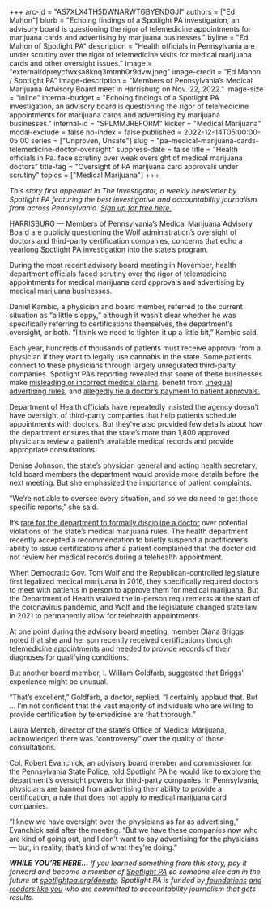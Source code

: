 +++
arc-id = "AS7XLX4TH5DWNARWTGBYENDGJI"
authors = ["Ed Mahon"]
blurb = "Echoing findings of a Spotlight PA investigation, an advisory board is questioning the rigor of telemedicine appointments for marijuana cards and advertising by marijuana businesses."
byline = "Ed Mahon of Spotlight PA"
description = "Health officials in Pennsylvania are under scrutiny over the rigor of telemedicine visits for medical marijuana cards and other oversight issues."
image = "external/dpreycfwxsa8knq3mtmh0r9dvw.jpeg"
image-credit = "Ed Mahon / Spotlight PA"
image-description = "Members of Pennsylvania’s Medical Marijuana Advisory Board meet in Harrisburg on Nov. 22, 2022."
image-size = "inline"
internal-budget = "Echoing findings of a Spotlight PA investigation, an advisory board is questioning the rigor of telemedicine appointments for marijuana cards and advertising by marijuana businesses."
internal-id = "SPLMMJREFORM"
kicker = "Medical Marijuana"
modal-exclude = false
no-index = false
published = 2022-12-14T05:00:00-05:00
series = ["Unproven, Unsafe"]
slug = "pa-medical-marijuana-cards-telemedicine-doctor-oversight"
suppress-date = false
title = "Health officials in Pa. face scrutiny over weak oversight of medical marijuana doctors"
title-tag = "Oversight of PA marijuana card approvals under scrutiny"
topics = ["Medical Marijuana"]
+++

<i>This story first appeared in The Investigator, a weekly newsletter by Spotlight PA featuring the best investigative and accountability journalism from across Pennsylvania. </i><a href="https://www.spotlightpa.org/newsletters"><i>Sign up for free here.</i></a>

HARRISBURG — Members of Pennsylvania’s Medical Marijuana Advisory Board are publicly questioning the Wolf administration’s oversight of doctors and third-party certification companies, concerns that echo a <a href="https://www.spotlightpa.org/series/unproven-unsafe/">yearlong Spotlight PA investigation</a> into the state’s program.

During the most recent advisory board meeting in November, health department officials faced scrutiny over the rigor of telemedicine appointments for medical marijuana card approvals and advertising by medical marijuana businesses.

Daniel Kambic, a physician and board member, referred to the current situation as “a little sloppy,” although it wasn’t clear whether he was specifically referring to certifications themselves, the department’s oversight, or both. “I think we need to tighten it up a little bit,” Kambic said.

<script src="https://www.spotlightpa.org/embed.js" async></script><div data-spl-embed-version="1" data-spl-src="https://www.spotlightpa.org/embeds/newsletter/"></div>

Each year, hundreds of thousands of patients must receive approval from a physician if they want to legally use cannabis in the state. Some patients connect to these physicians through largely unregulated third-party companies. Spotlight PA’s reporting revealed that some of these businesses make <a href="https://www.spotlightpa.org/news/2022/02/pennsylvania-medical-marijuana-addiction-misleading-dangerous-websites/">misleading or incorrect medical claims</a>, benefit from <a href="https://www.spotlightpa.org/news/2022/05/pennsylvania-medical-marijuana-card-doctor-advertising/">unequal advertising rules</a>, and <a href="https://www.spotlightpa.org/news/2022/11/pa-medical-marijuana-card-veriheal-doctor-disciplined/">allegedly tie a doctor’s payment to patient approvals.</a>

Department of Health officials have repeatedly insisted the agency doesn’t have oversight of third-party companies that help patients schedule appointments with doctors. But they’ve also provided few details about how the department ensures that the state’s more than 1,800 approved physicians review a patient’s available medical records and provide appropriate consultations.

Denise Johnson, the state’s physician general and acting health secretary, told board members the department would provide more details before the next meeting. But she emphasized the importance of patient complaints.

“We’re not able to oversee every situation, and so we do need to get those specific reports,” she said.

It’s <a href="https://www.spotlightpa.org/news/2022/11/pa-medical-marijuana-card-veriheal-doctor-disciplined/">rare for the department to formally discipline a doctor</a> over potential violations of the state’s medical marijuana rules. The health department recently accepted a recommendation to briefly suspend a practitioner’s ability to issue certifications after a patient complained that the doctor did not review her medical records during a telehealth appointment.

<script src="https://www.spotlightpa.org/embed.js" async></script><div data-spl-embed-version="1" data-spl-src="https://www.spotlightpa.org/embeds/donate/"></div>

When Democratic Gov. Tom Wolf and the Republican-controlled legislature first legalized medical marijuana in 2016, they specifically required doctors to meet with patients in person to approve them for medical marijuana. But the Department of Health waived the in-person requirements at the start of the coronavirus pandemic, and Wolf and the legislature changed state law in 2021 to permanently allow for telehealth appointments.

At one point during the advisory board meeting, member Diana Briggs noted that she and her son recently received certifications through telemedicine appointments and needed to provide records of their diagnoses for qualifying conditions.

But another board member, I. William Goldfarb, suggested that Briggs’ experience might be unusual.

“That’s excellent,” Goldfarb, a doctor, replied. “I certainly applaud that. But … I’m not confident that the vast majority of individuals who are willing to provide certification by telemedicine are that thorough.”

Laura Mentch, director of the state’s Office of Medical Marijuana, acknowledged there was “controversy” over the quality of those consultations.

Col. Robert Evanchick, an advisory board member and commissioner for the Pennsylvania State Police, told Spotlight PA he would like to explore the department’s oversight powers for third-party companies. In Pennsylvania, physicians are banned from advertising their ability to provide a certification, a rule that does not apply to medical marijuana card companies.

“I know we have oversight over the physicians as far as advertising,” Evanchick said after the meeting. “But we have these companies now who are kind of going out, and I don’t want to say advertising for the physicians — but, in reality, that’s kind of what they’re doing.”

<i><b>WHILE YOU’RE HERE...</b></i><i> If you learned something from this story, pay it forward and become a member of </i><a href="https://www.spotlightpa.org/"><i>Spotlight PA</i></a><i> so someone else can in the future at </i><a href="https://www.spotlightpa.org/donate"><i>spotlightpa.org/donate</i></a><i>. Spotlight PA is funded by</i><a href="https://www.spotlightpa.org/support"><i> foundations</i></a><i> </i><a href="https://www.spotlightpa.org/support"><i>and readers like you</i></a><i> who are committed to accountability journalism that gets results.</i>
